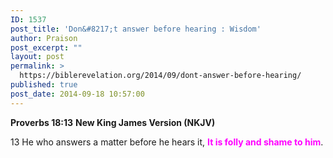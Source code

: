 ```yaml
---
ID: 1537
post_title: 'Don&#8217;t answer before hearing : Wisdom'
author: Praison
post_excerpt: ""
layout: post
permalink: >
  https://biblerevelation.org/2014/09/dont-answer-before-hearing/
published: true
post_date: 2014-09-18 10:57:00
---
```

<strong>Proverbs 18:13</strong>
<strong> New King James Version (NKJV)</strong>

13 He who answers a matter before he hears it,
<span style="color: #ff00ff;"><strong>It is folly and shame to him</strong></span>.
